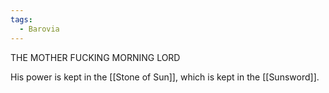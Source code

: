 ```yaml
---
tags:
  - Barovia
---
```

THE MOTHER FUCKING MORNING LORD

His power is kept in the [[Stone of Sun]], which is kept in the [[Sunsword]].

